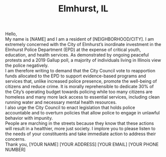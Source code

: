 ---
title: "Elmhurst, IL"
permalink: "/elmhurst"
name: "Letter to Mayor and City Council"
city: "Elmhurst"
state: "IL"
layout: "email"
recipients:
- jackie.haddad-tamer@elmhurst.org
- econdev@elmhurst.org
- tom.trosien@elmhurst.org
- cityadmin@elmhurst.org
- steven.morley@elmhurst.org
- elaine.libovicz@elmhurst.org
- marti.deuter@elmhurst.org
- norman.leader@elmhurst.org
- bob.dunn@elmhurst.org
- michael.bram@elmhurst.org
- dannee.polomsky@elmhurst.org
- noel.talluto@elmhurst.org
- tina.park@elmhurst.org
- scott.levin@elmhurst.org
- jim.kennedy@elmhurst.org
- michael.honquest@elmhurst.org
- mike.brennan@elmhurst.org
- mark.mulliner@elmhurst.org
body: |-
  Hello,

  My name is [NAME] and I am a resident of [NEIGHBORHOOD/CITY]. I am extremely concerned with the City of Elmhurst’s inordinate investment in the Elmhurst Police Department (EPD) at the expense of critical youth, education, and health services. As demonstrated by ongoing peaceful protests and a 2019 Gallup poll, a majority of individuals living in Illinois view the police negatively.

  I am therefore writing to demand that the City Council vote to reapportion funds allocated to the EPD to support evidence-based programs and services that, unlike increased police presence, promote the well-being of citizens and reduce crime. It is morally reprehensible to dedicate 30% of the City’s operating budget towards policing while too many citizens are homeless and many more lack access to essential services, including clean running water and necessary mental health resources.

  I also urge the City Council to enact legislation that holds police accountable and to overturn policies that allow police to engage in unlawful behavior with impunity.

  People are marching in the streets because they know that these actions will result in a healthier, more just society. I implore you to please listen to the needs of your constituents and take immediate action to address their concerns.

  Thank you,
  [YOUR NAME]
  [YOUR ADDRESS]
  [YOUR EMAIL]
  [YOUR PHONE NUMBER]
---